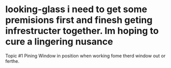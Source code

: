 # looking-glass  i need to get some premisions first and finesh geting infrestructer together. Im hoping to cure a lingering nusance
Topic #1 Pining Window in position when working fome therd window out or ferthe. 
